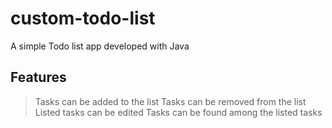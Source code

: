 # custom-todo-list
A simple Todo list app developed with Java

## Features
> Tasks can be added to the list
> Tasks can be removed from the list
> Listed tasks can be edited
> Tasks can be found among the listed tasks
